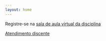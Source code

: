 ```yaml
---
layout: home
---
```


Registre-se na [sala de aula virtual da disciplina](https://classroom.google.com/c/NTQzNzgzOTQwNTkw?cjc=o5q546n)

[Atendimento discente](https://danielsaad.com/contato) 

